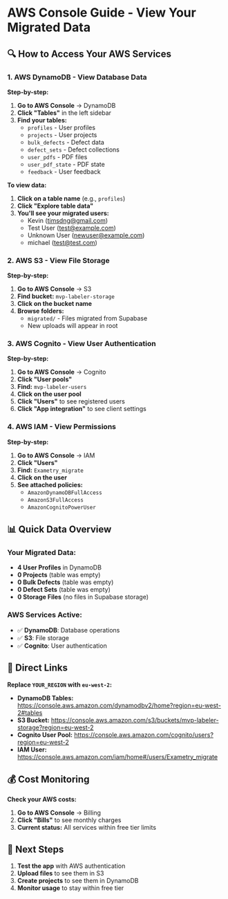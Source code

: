 # AWS Console Guide - View Your Migrated Data

## 🔍 How to Access Your AWS Services

### **1. AWS DynamoDB - View Database Data**

**Step-by-step:**

1. **Go to AWS Console** → DynamoDB
2. **Click "Tables"** in the left sidebar
3. **Find your tables:**
   - `profiles` - User profiles
   - `projects` - User projects
   - `bulk_defects` - Defect data
   - `defect_sets` - Defect collections
   - `user_pdfs` - PDF files
   - `user_pdf_state` - PDF state
   - `feedback` - User feedback

**To view data:**

1. **Click on a table name** (e.g., `profiles`)
2. **Click "Explore table data"**
3. **You'll see your migrated users:**
   - Kevin (timsdng@gmail.com)
   - Test User (test@example.com)
   - Unknown User (newuser@example.com)
   - michael (test@test.com)

### **2. AWS S3 - View File Storage**

**Step-by-step:**

1. **Go to AWS Console** → S3
2. **Find bucket:** `mvp-labeler-storage`
3. **Click on the bucket name**
4. **Browse folders:**
   - `migrated/` - Files migrated from Supabase
   - New uploads will appear in root

### **3. AWS Cognito - View User Authentication**

**Step-by-step:**

1. **Go to AWS Console** → Cognito
2. **Click "User pools"**
3. **Find:** `mvp-labeler-users`
4. **Click on the user pool**
5. **Click "Users"** to see registered users
6. **Click "App integration"** to see client settings

### **4. AWS IAM - View Permissions**

**Step-by-step:**

1. **Go to AWS Console** → IAM
2. **Click "Users"**
3. **Find:** `Exametry_migrate`
4. **Click on the user**
5. **See attached policies:**
   - `AmazonDynamoDBFullAccess`
   - `AmazonS3FullAccess`
   - `AmazonCognitoPowerUser`

## 📊 Quick Data Overview

### **Your Migrated Data:**

- **4 User Profiles** in DynamoDB
- **0 Projects** (table was empty)
- **0 Bulk Defects** (table was empty)
- **0 Defect Sets** (table was empty)
- **0 Storage Files** (no files in Supabase storage)

### **AWS Services Active:**

- ✅ **DynamoDB**: Database operations
- ✅ **S3**: File storage
- ✅ **Cognito**: User authentication

## 🔗 Direct Links

**Replace `YOUR_REGION` with `eu-west-2`:**

- **DynamoDB Tables:** https://console.aws.amazon.com/dynamodbv2/home?region=eu-west-2#tables
- **S3 Bucket:** https://console.aws.amazon.com/s3/buckets/mvp-labeler-storage?region=eu-west-2
- **Cognito User Pool:** https://console.aws.amazon.com/cognito/users?region=eu-west-2
- **IAM User:** https://console.aws.amazon.com/iam/home#/users/Exametry_migrate

## 💰 Cost Monitoring

**Check your AWS costs:**

1. **Go to AWS Console** → Billing
2. **Click "Bills"** to see monthly charges
3. **Current status:** All services within free tier limits

## 🚀 Next Steps

1. **Test the app** with AWS authentication
2. **Upload files** to see them in S3
3. **Create projects** to see them in DynamoDB
4. **Monitor usage** to stay within free tier
